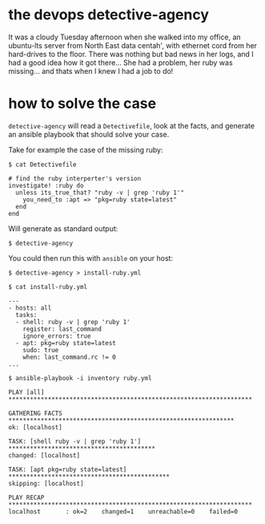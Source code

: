 # the devops detective-agency

It was a cloudy Tuesday afternoon when she walked into my office, an ubuntu-lts server from North East data centah', with ethernet cord from her hard-drives to the floor.
There was nothing but bad news in her logs, and I had a good idea how it got there...
She had a problem, her ruby was missing... and thats when I knew I had a job to do!

# how to solve the case

`detective-agency` will read a `Detectivefile`, look at the facts, and generate an ansible playbook that should solve your case.

Take for example the case of the missing ruby:

    $ cat Detectivefile
    
    # find the ruby interperter's version
    investigate! :ruby do
      unless its_true_that? "ruby -v | grep 'ruby 1'"
        you_need_to :apt => "pkg=ruby state=latest"
      end
    end

Will generate as standard output:

    $ detective-agency
    


You could then run this with `ansible` on your host:

    $ detective-agency > install-ruby.yml
    
    $ cat install-ruby.yml
    
    ---
    - hosts: all
      tasks:
      - shell: ruby -v | grep 'ruby 1'
        register: last_command
        ignore_errors: true
      - apt: pkg=ruby state=latest
        sudo: true
        when: last_command.rc != 0
    ...
    
    $ ansible-playbook -i inventory ruby.yml 

    PLAY [all] ******************************************************************** 
    
    GATHERING FACTS *************************************************************** 
    ok: [localhost]
    
    TASK: [shell ruby -v | grep 'ruby 1'] ***************************************** 
    changed: [localhost]
    
    TASK: [apt pkg=ruby state=latest] ********************************************* 
    skipping: [localhost]
    
    PLAY RECAP ******************************************************************** 
    localhost       : ok=2    changed=1    unreachable=0    failed=0

